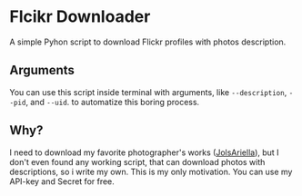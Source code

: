# Flcikr Downloader
A simple Pyhon script to download Flickr profiles with photos description.

## Arguments
You can use this script inside terminal with arguments, like ```--description```, ```--pid```, and ```--uid```. to automatize this boring process.

## Why?
I need to download my favorite photographer's works ([JolsAriella](https://www.flickr.com/photos/jolsariella)), but I don't even found any working script, that can download photos with descriptions, so i write my own. This is my only motivation. You can use my API-key and Secret for free.